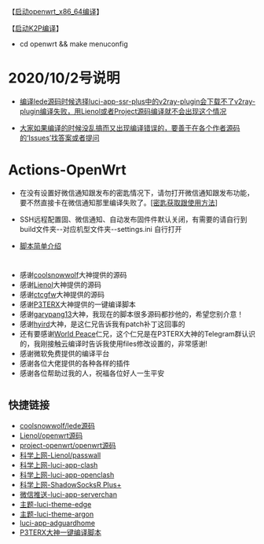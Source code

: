 【[启动openwrt_x86_64编译](https://github.com/datout/openwrt_build/actions?query=workflow%3A%E7%BC%96%E8%AF%91OpenWrt%E5%9B%BA%E4%BB%B6)】

【[启动K2P编译](https://github.com/datout/openwrt_build/actions?query=workflow%3A%E7%BC%96%E8%AF%91%E6%96%90%E8%AE%AFK2P%E5%9B%BA%E4%BB%B60)】
- cd openwrt && make menuconfig
# 2020/10/2号说明
- [编译lede源码时候选择luci-app-ssr-plus中的v2ray-plugin会下载不了v2ray-plugin编译失败，用Lienol或者Project源码编译就不会出现这个情况](#/README.md)

- [大家如果编译的时候没乱搞而又出现编译错误的，要善于在各个作者源码的‘Issues’找答案或者提问](#/README.md)

#

# Actions-OpenWrt 


- 在没有设置好微信通知跟发布的密匙情况下，请勿打开微信通知跟发布功能，要不然直接卡在微信通知那里编译失败了。[[密匙获取跟使用方法](https://github.com/danshui-git/shuoming/blob/master/ms.md)]

- SSH远程配置固、微信通知、自动发布固件件默认关闭，有需要的请自行到 build文件夹--对应机型文件夹--settings.ini 自行打开

- [脚本简单介绍](https://github.com/danshui-git/shuoming/blob/master/%E7%AE%80%E5%8D%95%E4%BB%8B%E7%BB%8D%E6%96%B0%E8%84%9A%E6%9C%AC.md)




#
#
- 感谢[coolsnowwolf](https://github.com/coolsnowwolf/lede.git)大神提供的源码
- 感谢[Lienol](https://github.com/Lienol/openwrt.git)大神提供的源码
- 感谢[ctcgfw](https://github.com/project-openwrt/openwrt.git)大神提供的源码
- 感谢[P3TERX](https://github.com/P3TERX/Actions-OpenWrt)大神提供的一键编译脚本
- 感谢[garypang13](https://github.com/garypang13/Actions-OpenWrt)大神，我现在的脚本很多源码都抄他的，希望您别介意！
- 感谢[hyird](https://github.com/hyird/Action-Openwrt)大神，是这仁兄告诉我有patch补丁这回事的
- 还有要感谢<a href="#/README.md">World Peace</a>仁兄，这个仁兄是在P3TERX大神的Telegram群认识的，我刚接触云编译时告诉我使用files修改设置的，非常感谢!
- 感谢微软免费提供的编译平台
- 感谢各位大佬提供的各种各样的插件
- 感谢各位帮助过我的人，祝福各位好人一生平安
#
## 快捷链接

- [coolsnowwolf/lede源码](https://github.com/coolsnowwolf/lede.git)
- [Lienol/openwrt源码](https://github.com/Lienol/openwrt.git)
- [project-openwrt/openwrt源码](https://github.com/project-openwrt/openwrt.git)
- [科学上网-Lienol/passwall](https://github.com/xiaorouji/openwrt-package.git)
- [科学上网-luci-app-clash](https://github.com/frainzy1477/luci-app-clash.git)
- [科学上网-luci-app-openclash](https://github.com/vernesong/OpenClash/tree/master)
- [科学上网-ShadowSocksR Plus+](https://github.com/fw876/helloworld.git)
- [微信推送-luci-app-serverchan](https://github.com/tty228/luci-app-serverchan.git)
- [主题-luci-theme-edge](https://github.com/garypang13/luci-theme-edge/tree/18.06)
- [主题-luci-theme-argon](https://github.com/jerrykuku/luci-theme-argon/tree/18.06)
- [luci-app-adguardhome](https://github.com/rufengsuixing/luci-app-adguardhome.git)
- [P3TERX大神一键编译脚本](https://github.com/P3TERX/Actions-OpenWrt)
